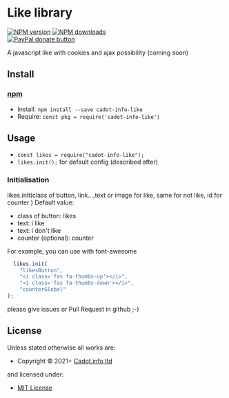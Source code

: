 <!-- TITLE/ -->

<h1>Like library</h1>

<!-- /TITLE -->


<!-- BADGES/ -->

<span class="badge-npmversion"><a href="https://npmjs.org/package/cadot-info-like" title="View this project on NPM"><img src="https://img.shields.io/npm/v/cadot-info-like.svg" alt="NPM version" /></a></span>
<span class="badge-npmdownloads"><a href="https://npmjs.org/package/cadot-info-like" title="View this project on NPM"><img src="https://img.shields.io/npm/dm/cadot-info-like.svg" alt="NPM downloads" /></a></span>
<br class="badge-separator" />
<span class="badge-paypal"><a href="https://www.paypal.com/donate?hosted_button_id=E9S29AEA3HGXQ" title="Donate to this project using Paypal"><img src="https://img.shields.io/badge/paypal-donate-yellow.svg" alt="PayPal donate button" /></a></span>

<!-- /BADGES -->


<!-- DESCRIPTION/ -->

A javascript like with cookies and ajax possibility (coming soon)

<!-- /DESCRIPTION -->


<!-- INSTALL/ -->

<h2>Install</h2>

<a href="https://npmjs.com" title="npm is a package manager for javascript"><h3>npm</h3></a>
<ul>
<li>Install: <code>npm install --save cadot-info-like</code></li>
<li>Require: <code>const pkg = require('cadot-info-like')</code></li>
</ul>

<!-- /INSTALL -->


## Usage

- `const likes = require("cadot-info-like");`
- `likes.init();` for default config (described after)

### Initialisation

likes.init(class of button, link...,text or image for like, same for not like, id for counter )
Default value:

- class of button: likes
- text: i like
- text: i don't like
- counter (optional): counter

For example, you can use with font-awesome

```js
  likes.init(
    "likesButton",
    "<i class='fas fa-thumbs-up'></i>",
    "<i class='fas fa-thumbs-down'></i>",
    "counterGlobal"
);
```

please give issues or Pull Request in github ;-)

<!-- LICENSE/ -->

<h2>License</h2>

Unless stated otherwise all works are:

<ul><li>Copyright &copy; 2021+ <a href="https://cadot.info">Cadot.info ltd</a></li></ul>

and licensed under:

<ul><li><a href="http://spdx.org/licenses/MIT.html">MIT License</a></li></ul>

<!-- /LICENSE -->

